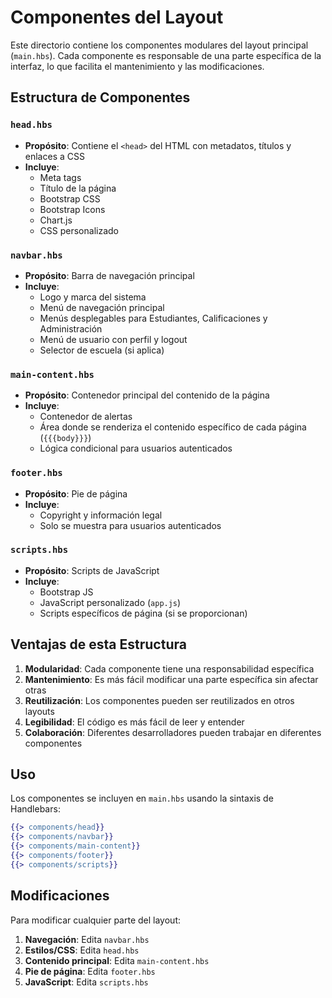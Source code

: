 # Componentes del Layout

Este directorio contiene los componentes modulares del layout principal (`main.hbs`). Cada componente es responsable de una parte específica de la interfaz, lo que facilita el mantenimiento y las modificaciones.

## Estructura de Componentes

### `head.hbs`
- **Propósito**: Contiene el `<head>` del HTML con metadatos, títulos y enlaces a CSS
- **Incluye**: 
  - Meta tags
  - Título de la página
  - Bootstrap CSS
  - Bootstrap Icons
  - Chart.js
  - CSS personalizado

### `navbar.hbs`
- **Propósito**: Barra de navegación principal
- **Incluye**:
  - Logo y marca del sistema
  - Menú de navegación principal
  - Menús desplegables para Estudiantes, Calificaciones y Administración
  - Menú de usuario con perfil y logout
  - Selector de escuela (si aplica)

### `main-content.hbs`
- **Propósito**: Contenedor principal del contenido de la página
- **Incluye**:
  - Contenedor de alertas
  - Área donde se renderiza el contenido específico de cada página (`{{{body}}}`)
  - Lógica condicional para usuarios autenticados

### `footer.hbs`
- **Propósito**: Pie de página
- **Incluye**:
  - Copyright y información legal
  - Solo se muestra para usuarios autenticados

### `scripts.hbs`
- **Propósito**: Scripts de JavaScript
- **Incluye**:
  - Bootstrap JS
  - JavaScript personalizado (`app.js`)
  - Scripts específicos de página (si se proporcionan)

## Ventajas de esta Estructura

1. **Modularidad**: Cada componente tiene una responsabilidad específica
2. **Mantenimiento**: Es más fácil modificar una parte específica sin afectar otras
3. **Reutilización**: Los componentes pueden ser reutilizados en otros layouts
4. **Legibilidad**: El código es más fácil de leer y entender
5. **Colaboración**: Diferentes desarrolladores pueden trabajar en diferentes componentes

## Uso

Los componentes se incluyen en `main.hbs` usando la sintaxis de Handlebars:

```handlebars
{{> components/head}}
{{> components/navbar}}
{{> components/main-content}}
{{> components/footer}}
{{> components/scripts}}
```

## Modificaciones

Para modificar cualquier parte del layout:

1. **Navegación**: Edita `navbar.hbs`
2. **Estilos/CSS**: Edita `head.hbs`
3. **Contenido principal**: Edita `main-content.hbs`
4. **Pie de página**: Edita `footer.hbs`
5. **JavaScript**: Edita `scripts.hbs`
